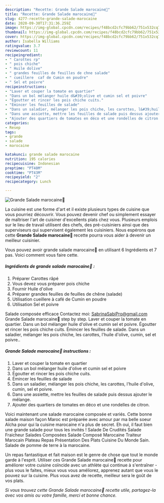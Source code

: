 ```yaml
---
description: "Recette: Grande Salade marocaine🥗"
title: "Recette: Grande Salade marocaine🥗"
slug: 4277-recette-grande-salade-marocaine
date: 2020-09-30T17:31:36.259Z
image: https://img-global.cpcdn.com/recipes/f48bcd2cfc79bb62/751x532cq70/grande-salade-marocaine🥗-photo-principale-de-la-recette.jpg
thumbnail: https://img-global.cpcdn.com/recipes/f48bcd2cfc79bb62/751x532cq70/grande-salade-marocaine🥗-photo-principale-de-la-recette.jpg
cover: https://img-global.cpcdn.com/recipes/f48bcd2cfc79bb62/751x532cq70/grande-salade-marocaine🥗-photo-principale-de-la-recette.jpg
author: Isabella Williams
ratingvalue: 3.7
reviewcount: 11
recipeingredient:
- " Carottes rp"
- " pois chiche"
- " Huile dolive"
- " grandes feuilles de feuilles de chne salade"
- " cueillere  caf de Cumin en poudre"
- " Sel et poivre"
recipeinstructions:
- "Laver et couper la tomate en quartier"
- "Dans un bol mélanger huile d&#39;olive et cumin sel et poivre"
- "Égoutter et rincer les pois chiche cuits."
- "Émincer les feuilles de salade"
- "Dans un saladier, mélanger les pois chiche, les carottes, l&#39;huile d&#39;olive, cumin, sel et poivre."
- "Dans une assiette, mettre les feuilles de salade puis dessus ajouter le mélange."
- "Ajouter des quartiers de tomates en déco et une rondelles de citron."
categories:
- Resep
tags:
- grande
- salade
- marocaine

katakunci: grande salade marocaine 
nutrition: 195 calories
recipecuisine: Indonesian
preptime: "PT40M"
cooktime: "PT43M"
recipeyield: "2"
recipecategory: Lunch

---
```



![Grande Salade marocaine🥗](https://img-global.cpcdn.com/recipes/f48bcd2cfc79bb62/751x532cq70/grande-salade-marocaine🥗-photo-principale-de-la-recette.jpg)

La cuisine est une forme d'art et il existe plusieurs types de cuisine que vous pourriez découvrir. Vous pouvez devenir chef ou simplement essayer de maîtriser l'art de cuisiner d'excellents plats chez vous. Plusieurs emplois sur le lieu de travail utilisent des chefs, des pré-cuisiniers ainsi que des superviseurs qui supervisent également les cuisiniers. Nous espérons que cette <strong> Grande Salade marocaine🥗 </strong> recette pourra vous aider à devenir un meilleur cuisinier.

<!--inarticleads1-->

Vous pouvez avoir grande salade marocaine🥗 en utilisant 6 Ingrédients et 7 pas. Voici comment vous faire cette.

##### Ingrédients de grande salade marocaine🥗 :

1. Préparer  Carottes râpé
1. Vous devez vous préparer  pois chiche
1. Fournir  Huile d&#39;olive
1. Préparer  grandes feuilles de feuilles de chêne (salade)
1. Utilisation  cueillere à café de Cumin en poudre
1. Utilisation  Sel et poivre


Salade composée efficace Contactez moi: SabrinaSabiPro@gmail.com Grande Salade marocaine🥗 step by step. Laver et couper la tomate en quartier. Dans un bol mélanger huile d&#39;olive et cumin sel et poivre. Égoutter et rincer les pois chiche cuits. Émincer les feuilles de salade. Dans un saladier, mélanger les pois chiche, les carottes, l&#39;huile d&#39;olive, cumin, sel et poivre.. 

<!--inarticleads2-->

##### Grande Salade marocaine🥗 instructions :

1. Laver et couper la tomate en quartier
1. Dans un bol mélanger huile d&#39;olive et cumin sel et poivre
1. Égoutter et rincer les pois chiche cuits.
1. Émincer les feuilles de salade
1. Dans un saladier, mélanger les pois chiche, les carottes, l&#39;huile d&#39;olive, cumin, sel et poivre.
1. Dans une assiette, mettre les feuilles de salade puis dessus ajouter le mélange.
1. Ajouter des quartiers de tomates en déco et une rondelles de citron.


Voici maintenant une salade marocaine composée et variés. Cette bonne salade maison façon Maroc est préparée avec amour par ma belle soeur Aïcha pour qui la cuisine marocaine n&#39;a plus de secret. Eh oui, il faut bien une grande salade pour tous les invités ! Salade De Crudités Salade Fraicheur Salades Composées Salade Composé Marocaine Traiteur Marocain Plateau Repas Présentation Des Plats Cuisine Du Monde Sain. Salade de pomme de terre à la marocaine. 

<!--inarticleads1-->

<p>
Un repas fantastique et fait maison est le genre de chose que tout le monde garde à l'esprit. Utiliser ces Grande Salade marocaine🥗 recette pour améliorer votre cuisine coïncide avec un athlète qui continue à s'entraîner - plus vous le faites, mieux vous vous améliorez, apprenez autant que vous le pouvez sur la cuisine. Plus vous avez de recette, meilleur sera le goût de vos plats.
</p>

<p>
<i>Si vous trouvez cette Grande Salade marocaine🥗 recette utile, partagez-la avec vos amis ou votre famille, merci et bonne chance.</i>
</p>

